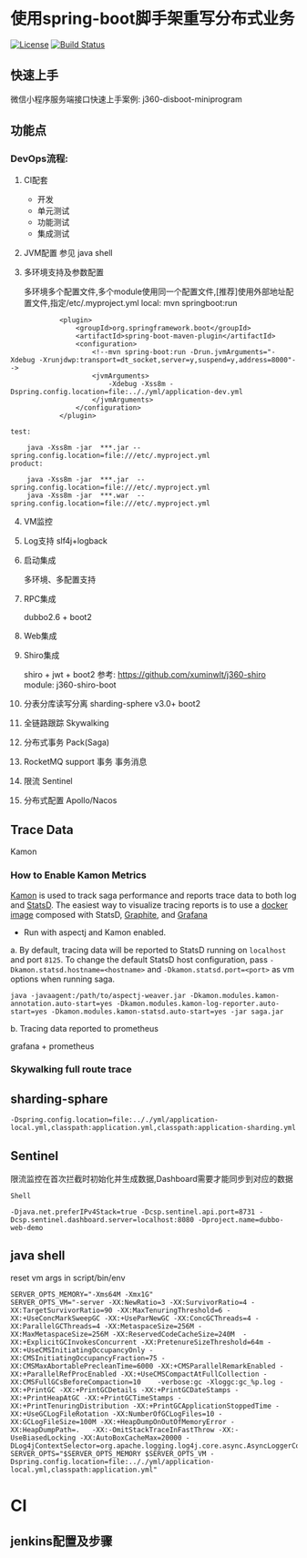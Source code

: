 # 使用spring-boot脚手架重写分布式业务

[![License](https://img.shields.io/badge/license-Apache%202-4EB1BA.svg)](https://www.apache.org/licenses/LICENSE-2.0.html)
[![Build Status](https://travis-ci.org/xuminwlt/j360-disboot-all.svg?branch=master)](https://travis-ci.org/xuminwlt/j360-disboot-all)


## 快速上手

微信小程序服务端接口快速上手案例: j360-disboot-miniprogram


## 功能点

### DevOps流程:
1. CI配套
    
    - 开发
    - 单元测试
    - 功能测试
    - 集成测试
    
2. JVM配置
    参见 java shell
    
3. 多环境支持及参数配置
    
    多环境多个配置文件,多个module使用同一个配置文件,[推荐]使用外部地址配置文件,指定/etc/.myproject.yml
    local:
        mvn springboot:run
        
```
            <plugin>
                <groupId>org.springframework.boot</groupId>
                <artifactId>spring-boot-maven-plugin</artifactId>
                <configuration>
                    <!--mvn spring-boot:run -Drun.jvmArguments="-Xdebug -Xrunjdwp:transport=dt_socket,server=y,suspend=y,address=8000"-->
                    <jvmArguments>
                        -Xdebug -Xss8m -Dspring.config.location=file:.././yml/application-dev.yml
                    </jvmArguments>
                </configuration>
            </plugin>
```  
        
    test:
    
        java -Xss8m -jar  ***.jar --spring.config.location=file:///etc/.myproject.yml    
    product:
    
        java -Xss8m -jar  ***.jar  --spring.config.location=file:///etc/.myproject.yml
        java -Xss8m -jar  ***.war  --spring.config.location=file:///etc/.myproject.yml
        
4. VM监控
    
    
5. Log支持
    slf4j+logback
6. 启动集成
    
    多环境、多配置支持
    
7. RPC集成

    dubbo2.6 + boot2
    
8. Web集成
    
    
9. Shiro集成
    
    shiro + jwt + boot2
    参考: https://github.com/xuminwlt/j360-shiro
    module: j360-shiro-boot
       
10. 分表分库读写分离
    sharding-sphere v3.0+ boot2

11. 全链路跟踪
    Skywalking

12. 分布式事务
    Pack(Saga)
    
13. RocketMQ support 事务
    事务消息

14. 限流
    Sentinel
    
15. 分布式配置
    Apollo/Nacos
    
## Trace Data

Kamon

### How to Enable Kamon Metrics
[Kamon](http://kamon.io/documentation/get-started/) is used to track saga performance and reports trace data to both log
and [StatsD](https://github.com/etsy/statsd/). The easiest way to visualize tracing reports is to use a [docker image](http://kamon.io/documentation/kamon-statsd/0.6.6/overview/)
composed with StatsD, [Graphite](http://graphite.wikidot.com/), and [Grafana](http://grafana.org/)

- Run with aspectj and Kamon enabled. 

a. By default, tracing data will be reported to StatsD running on `localhost` and port `8125`. To change the default StatsD
host configuration, pass `-Dkamon.statsd.hostname=<hostname>` and `-Dkamon.statsd.port=<port>` as vm options when running
saga.
```
java -javaagent:/path/to/aspectj-weaver.jar -Dkamon.modules.kamon-annotation.auto-start=yes -Dkamon.modules.kamon-log-reporter.auto-start=yes -Dkamon.modules.kamon-statsd.auto-start=yes -jar saga.jar
```

b. Tracing data reported to  prometheus

grafana + prometheus

### Skywalking full route trace



 
## sharding-sphare

```
-Dspring.config.location=file:.././yml/application-local.yml,classpath:application.yml,classpath:application-sharding.yml

```

## Sentinel
限流监控在首次拦截时初始化并生成数据,Dashboard需要才能同步到对应的数据

```
Shell

-Djava.net.preferIPv4Stack=true -Dcsp.sentinel.api.port=8731 -Dcsp.sentinel.dashboard.server=localhost:8080 -Dproject.name=dubbo-web-demo
```
## java shell

reset vm args in script/bin/env

```
SERVER_OPTS_MEMORY="-Xms64M -Xmx1G"
SERVER_OPTS_VM="-server -XX:NewRatio=3 -XX:SurvivorRatio=4 -XX:TargetSurvivorRatio=90 -XX:MaxTenuringThreshold=6 -XX:+UseConcMarkSweepGC -XX:+UseParNewGC -XX:ConcGCThreads=4 -XX:ParallelGCThreads=4 -XX:MetaspaceSize=256M -XX:MaxMetaspaceSize=256M -XX:ReservedCodeCacheSize=240M  -XX:+ExplicitGCInvokesConcurrent -XX:PretenureSizeThreshold=64m -XX:+UseCMSInitiatingOccupancyOnly -XX:CMSInitiatingOccupancyFraction=75 -XX:CMSMaxAbortablePrecleanTime=6000 -XX:+CMSParallelRemarkEnabled -XX:+ParallelRefProcEnabled -XX:+UseCMSCompactAtFullCollection -XX:CMSFullGCsBeforeCompaction=10    -verbose:gc -Xloggc:gc_%p.log -XX:+PrintGC -XX:+PrintGCDetails -XX:+PrintGCDateStamps -XX:+PrintHeapAtGC -XX:+PrintGCTimeStamps -XX:+PrintTenuringDistribution -XX:+PrintGCApplicationStoppedTime -XX:+UseGCLogFileRotation -XX:NumberOfGCLogFiles=10 -XX:GCLogFileSize=100M -XX:+HeapDumpOnOutOfMemoryError -XX:HeapDumpPath=.   -XX:-OmitStackTraceInFastThrow -XX:-UseBiasedLocking -XX:AutoBoxCacheMax=20000 -DLog4jContextSelector=org.apache.logging.log4j.core.async.AsyncLoggerContextSelector"
SERVER_OPTS="$SERVER_OPTS_MEMORY $SERVER_OPTS_VM -Dspring.config.location=file:.././yml/application-local.yml,classpath:application.yml"
```


# CI 

## jenkins配置及步骤
